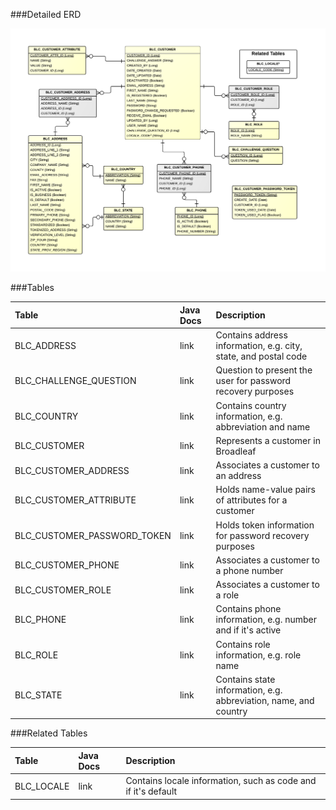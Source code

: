 ###Detailed ERD

[![Customer Detail](images/dataModel/CustomerDetailedERD.png)](images/dataModel/CustomerDetailedERD.png)

###Tables

| Table                      | Java Docs | Description                                         |
|:---------------------------|:----------|:----------------------------------------------------|
|BLC_ADDRESS                 | link      | Contains address information, e.g. city, state, and postal code   |
|BLC_CHALLENGE_QUESTION      | link      | Question to present the user for password recovery purposes       |
|BLC_COUNTRY                 | link      | Contains country information, e.g. abbreviation and name          |
|BLC_CUSTOMER                | link      | Represents a customer in Broadleaf  |
|BLC_CUSTOMER_ADDRESS        | link      | Associates a customer to an address  |
|BLC_CUSTOMER_ATTRIBUTE      | link      | Holds name-value pairs of attributes for a customer  |
|BLC_CUSTOMER_PASSWORD_TOKEN | link      | Holds token information for password recovery purposes  |
|BLC_CUSTOMER_PHONE          | link      | Associates a customer to a phone number  |
|BLC_CUSTOMER_ROLE           | link      | Associates a customer to a role  |
|BLC_PHONE                   | link      | Contains phone information, e.g. number and if it's active        |
|BLC_ROLE                    | link      | Contains role information, e.g. role name  |
|BLC_STATE                   | link      | Contains state information, e.g. abbreviation, name, and country  |

###Related Tables

| Table               | Java Docs	  | Description                                                    |
|:--------------------|:--------------|:---------------------------------------------------------------|
|BLC_LOCALE           | link          | Contains locale information, such as code and if it's default  |